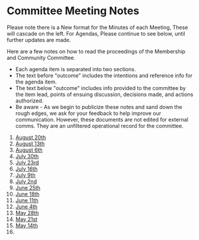 # Committee Meeting Notes

Please note there is a New format for the Minutes of each Meeting, These will cascade on the left. For Agendas, Please continue to see below, until further updates are made.&#x20;

Here are a few notes on how to read the proceedings of the Membership and Community Committee.&#x20;

* Each agenda item is separated into two sections.&#x20;
* The text before "outcome" includes the intentions and reference info for the agenda item.&#x20;
* The text below "outcome" includes info provided to the committee by the item lead, points of ensuing discussion, decisions made, and actions authorized.&#x20;
* Be aware - As we begin to publicize these notes and sand down the rough edges, we ask for your feedback to help improve our communication. However, these documents are not edited for external comms. They are an unfiltered operational record for the committee.

1. [August 20th](https://docs.google.com/document/d/1wfpX\_N\_9IBkj0MiQRW2-1lk-PCHfBnHjEn-mck3DpuE/edit?usp=drive\_link)
2. [August 13th](https://docs.google.com/document/d/1B8QBqCLvC54ciSRPwish\_DBg1REn4sBW9pkVqaF34Yw/edit?usp=drive\_link)&#x20;
3. [August 6th](https://docs.google.com/document/d/1hPEAoWyV5FdMFVHuHqMQV17-TTidBXetdPJbzfG3mBU/edit?usp=drive\_link)
4. [July 30th](https://docs.google.com/document/d/1FD9xTG1RDMiupxw7PbgveSoMTDXdJZL7jwNJOul3WnA/edit?usp=drive\_link)
5. [July 23rd](https://docs.google.com/document/d/1-gppD4XbBgN8a1UToZuGsmGLNrOH0oZhzPUAeiV9HnI/edit?usp=drive\_link)
6. [July 16th](https://docs.google.com/document/d/1WLakdyMyOr4IM7PxhZlcBRwk7bJHbLieRwKNErreLjY/edit?usp=drive\_link)
7. [July 9th](https://docs.google.com/document/d/1thuvvAgvgQyD1iXUMieiTUM0-zsWXz0VR1GBGdC41mM/edit?usp=drive\_link)
8. [July 2nd](https://docs.google.com/document/d/1iCRRVUcG3ZiyNdOfxY-46tyyAhJpL0k\_S11bwS\_vj6s/edit?usp=drive\_link)
9. [June 25th](https://docs.google.com/document/d/10n9ttzl3hD\_ciexqjsnfdfYsJXxPLzVT0-JK2jch65E/edit?usp=drive\_link)
10. [June 18th](https://docs.google.com/document/d/1zifnQJFv6Het43DmTWzuTVfoT-cPKIhpHS66475dv5U/edit?usp=drive\_link)
11. [June 11th](https://docs.google.com/document/d/1\_eXeEHPUhWaeKjvIPMMupi3On\_hmATJz5eYWrDmWI8Y/edit?usp=drive\_link)
12. [June 4th](https://docs.google.com/document/d/1nzCZCKFhwSrjPkdrnnFnVnTUMaXZkO\_oFjOBlVbhT2E/edit?usp=drive\_link)
13. [May 28th](https://docs.google.com/document/d/1bTyvo1qqrB30a0ql0M27on77XLupyC7rm\_0HdrnUP88/edit?usp=drive\_link)
14. [May 21st](https://docs.google.com/document/d/1yELxeIJq0AqajCcyZbLVa0xFS3WG8McQdNXyiW0iC\_k/edit?usp=drive\_link)
15. [May 14th](https://docs.google.com/document/d/1hp3B5i0xpNovuT-BiBRLeU-Kjj2qyXSZuuTalxkRajg/edit?usp=drive\_link)
16.

